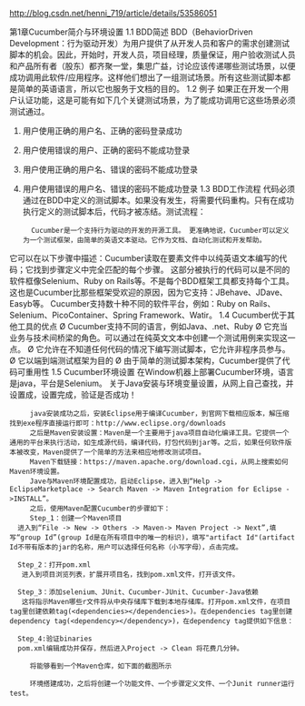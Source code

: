 http://blog.csdn.net/henni_719/article/details/53586051

第1章Cucumber简介与环境设置
1.1 BDD简述
         BDD（BehaviorDriven Development：行为驱动开发）为用户提供了从开发人员和客户的需求创建测试脚本的机会。因此，开始时，开发人员，项目经理，质量保证，用户验收测试人员和产品所有者（股东）都齐聚一堂，集思广益，讨论应该传递哪些测试场景，以便成功调用此软件/应用程序。这样他们想出了一组测试场景。所有这些测试脚本都是简单的英语语言，所以它也服务于文档的目的。
1.2 例子
  如果正在开发一个用户认证功能，这是可能有如下几个关键测试场景，为了能成功调用它这些场景必须测试通过。
1. 用户使用正确的用户名、正确的密码登录成功
2. 用户使用错误的用户、正确的密码不能成功登录
3. 用户使用正确的用户名、错误的密码不能成功登录
4. 用户使用错误的用户名、错误的密码不能成功登录
1.3 BDD工作流程
         代码必须通过在BDD中定义的测试脚本。如果没有发生，将需要代码重构。只有在成功执行定义的测试脚本后，代码才被冻结。测试流程：
          
         Cucumber是一个支持行为驱动的开发的开源工具。 更准确地说，Cucumber可以定义为一个测试框架，由简单的英语文本驱动。它作为文档、自动化测试和开发帮助。
它可以在以下步骤中描述：Cucumber读取在要素文件中以纯英语文本编写的代码；它找到步骤定义中完全匹配的每个步骤。
         这部分被执行的代码可以是不同的软件框像Selenium、Ruby on Rails等。不是每个BDD框架工具都支持每个工具。这也是Cucumber比那些框架受欢迎的原因，因为它支持：JBehave、JDave、Easyb等。
         Cucumber支持数十种不同的软件平台，例如：Ruby on Rails、Selenium、PicoContainer、Spring Framework、Watir。
1.4 Cucumber优于其他工具的优点
Ø  Cucumber支持不同的语言，例如Java、.net、Ruby
Ø  它充当业务与技术间桥梁的角色。可以通过在纯英文文本中创建一个测试用例来实现这一点。
Ø  它允许在不知道任何代码的情况下编写测试脚本，它允许非程序员参与。
Ø  它以端到端测试框架为目的
Ø  由于简单的测试脚本架构，Cucumber提供了代码可重用性
1.5 Cucumber环境设置
         在Window机器上部署Cucumber环境，语言是java，平台是Selenium。
         关于Java安装与环境变量设置，从网上自己查找，并设置成，设置完成，验证是否成功！
           
         java安装成功之后，安装Eclipse用于编译Cucumber，到官网下载相应版本，解压缩找到exe程序直接运行即可：http://www.eclipse.org/downloads
         之后是Maven安装设置：Maven是一个主要用于java项目自动化编译工具。它提供一个通用的平台来执行活动，如生成源代码，编译代码，打包代码到jar等。之后，如果任何软件版本被改变，Maven提供了一个简单的方法来相应地修改测试项目。
         Maven下载链接：https://maven.apache.org/download.cgi，从网上搜索如何Maven环境设置。
         Jave与Maven环境配置成功，启动Eclipse，进入到“Help -> EclipseMarketplace -> Search Maven -> Maven Integration for Eclipse ->INSTALL”。
         之后，使用Maven配置Cucumber的步骤如下：
         Step_1：创建一个Maven项目
      进入到“File -> New -> Others -> Maven-> Maven Project -> Next”,填写“group Id”(group Id是在所有项目中的唯一的标识)，填写"artifact Id"(artifact Id不带有版本的jar的名称，用户可以选择任何名称（小写字母），点击完成。
        
      Step_2：打开pom.xml
       进入到项目浏览列表，扩展开项目名，找到pom.xml文件，打开该文件。
          
      Step_3：添加selenium、JUnit、Cucumber-JUnit、Cucumber-Java依赖
       这将指示Maven哪些r文件将从中央存储库下载到本地存储库。打开pom.xml文件，在项目tag里创建依赖tag(<dependencies></dependencies>)。在dependencies tag里创建dependency tag(<dependency></dependency>)，在dependency tag提供如下信息：
          
      Step_4:验证binaries
      pom.xml编辑成功并保存，然后进入Project -> Clean 将花费几分钟。
           
         将能够看到一个Maven仓库，如下面的截图所示
           
         环境搭建成功，之后将创建一个功能文件、一个步骤定义文件、一个Junit runner运行test。